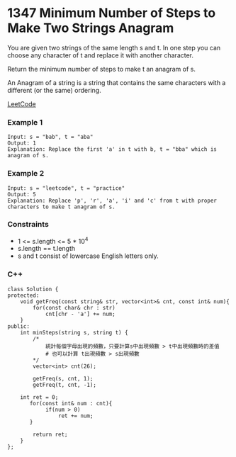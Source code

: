 # 1347 Minimum Number of Steps to Make Two Strings Anagram

You are given two strings of the same length s and t. In one step you can choose any character of t and replace it with another character.

Return the minimum number of steps to make t an anagram of s.

An Anagram of a string is a string that contains the same characters with a different (or the same) ordering.


[LeetCode](https://leetcode.cn/problems/maximum-product-of-splitted-binary-tree/description/)

### Example 1

```
Input: s = "bab", t = "aba"
Output: 1
Explanation: Replace the first 'a' in t with b, t = "bba" which is anagram of s.
```

### Example 2

```
Input: s = "leetcode", t = "practice"
Output: 5
Explanation: Replace 'p', 'r', 'a', 'i' and 'c' from t with proper characters to make t anagram of s.
```

### Constraints

* 1 <= s.length <= 5 * 10<sup>4<sup>
* s.length == t.length
* s and t consist of lowercase English letters only.

### C++ 

```
class Solution {
protected:
    void getFreq(const string& str, vector<int>& cnt, const int& num){
        for(const char& chr : str)
            cnt[chr - 'a'] += num;
    }
public:
    int minSteps(string s, string t) {
        /*
            統計每個字母出現的頻數，只要計算s中出現頻數 > t中出現頻數時的差值
            # 也可以計算 t出現頻數 > s出現頻數 
        */
        vector<int> cnt(26);
        
        getFreq(s, cnt, 1);
        getFreq(t, cnt, -1);

    int ret = 0;
       for(const int& num : cnt){
            if(num > 0)
                ret += num;
       }

        return ret;
    }
};
```